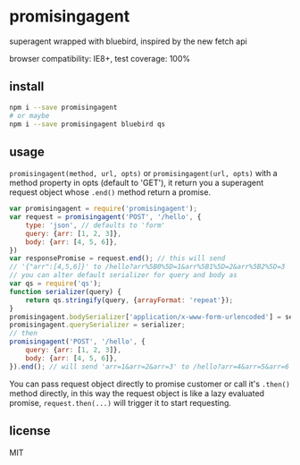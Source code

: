 # promisingagent

superagent wrapped with bluebird, inspired by the new fetch api

browser compatibility: IE8+, test coverage: 100%

## install

```bash
npm i --save promisingagent
# or maybe
npm i --save promisingagent bluebird qs
```

## usage

`promisingagent(method, url, opts)` or `promisingagent(url, opts)` with a method property in opts (default to 'GET'), it return you a superagent request object whose `.end()` method return a promise.

```js
var promisingagent = require('promisingagent');
var request = promisingagent('POST', '/hello', {
    type: 'json', // defaults to 'form'
    query: {arr: [1, 2, 3]},
    body: {arr: [4, 5, 6]},
})
var responsePromise = request.end(); // this will send
// '{"arr":[4,5,6]}' to /hello?arr%5B0%5D=1&arr%5B1%5D=2&arr%5B2%5D=3
// you can alter default serializer for query and body as
var qs = require('qs');
function serializer(query) {
    return qs.stringify(query, {arrayFormat: 'repeat'});
}
promisingagent.bodySerializer['application/x-www-form-urlencoded'] = serializer;
promisingagent.querySerializer = serializer;
// then
promisingagent('POST', '/hello', {
    query: {arr: [1, 2, 3]},
    body: {arr: [4, 5, 6]},
}).end(); // will send 'arr=1&arr=2&arr=3' to /hello?arr=4&arr=5&arr=6
```
You can pass request object directly to promise customer or call it's `.then()` method directly, in this way the request object is like a lazy evaluated promise, `request.then(...)` will trigger it to start requesting.

## license
MIT
